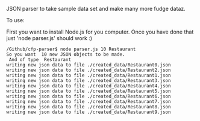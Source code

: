 JSON parser to take sample data set and make many more fudge dataz.

To use:

First you want to install Node.js for you computer. Once you have done that just 'node parser.js' should work :)


```
/Github/cfp-parser$ node parser.js 10 Restaurant
So you want  10 new JSON objects to be made.
 And of type  Restaurant
writing new json data to file ./created_data/Restaurant0.json
writing new json data to file ./created_data/Restaurant2.json
writing new json data to file ./created_data/Restaurant1.json
writing new json data to file ./created_data/Restaurant3.json
writing new json data to file ./created_data/Restaurant4.json
writing new json data to file ./created_data/Restaurant5.json
writing new json data to file ./created_data/Restaurant6.json
writing new json data to file ./created_data/Restaurant7.json
writing new json data to file ./created_data/Restaurant8.json
writing new json data to file ./created_data/Restaurant9.json
```
